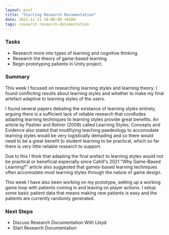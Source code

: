 ```yaml
---
layout: post
title: "Starting Research Documentation"
date: 2021-11-21 18:00:00 +0100
tags: research research-documentation
---
```


### Tasks
- Research more into types of learning and cognitive thinking.
- Research the theory of game-based learning. 
- Begin prototyping patients in Unity project.

### Summary
This week I focused on researching learning styles and learning theory. I found conflicting results about learning styles and whether to make my final artefact adaptive to learning styles of the users. 

I found several papers debating the existance of learning styles entirely, arguing there is a sufficient lack of reliable research that condludes adapting learning techniques to learning styles provide great benefits. An article by Pashler and Rohrer (2009) called Learning Styles: Concepts and Evidence also stated that modifiying teaching paedeology to accomodate learning styles would be very logistically demading and so there would need to be a great benefit to student learning to be practical, which so far there is very little reliable research to support. 

Due to this I think that adapting the final arefact to learning styles would not be practical or beneficial expecially since Cahill's 2021 "Why Game-Based Learning?" article also suggested that games-based learning techniques often accomodate most learning styles through the nature of game design.

This week I have also been working on my prototype, setting up a working game loop with patients coming in and leaving on player actions. I setup some basic patient data that means making new patients is easy and the patients are currently randomly generated.

### Next Steps
- Discuss Research Documentation With Lloyd
- Start Research Documentation